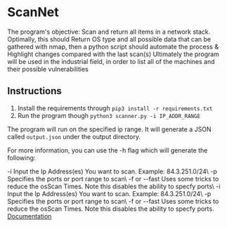 <h1>ScanNet</h1>
The program's objective: Scan and return all items in a network stack. Optimally, this should Return OS type and all possible data that can be gathered with nmap, then a python script should automate the process & Highlight changes compared with the last scan(s)
Ultimately the program will be used in the industrial field, in order to list all of the machines and their possible vulnerabilities
<h2>Instructions</h2>
<ol>
    <li>Install the requirements through <code>pip3 install -r requirements.txt</code></li>
    <li>Run the program though <code>python3 scanner.py -i IP_ADDR_RANGE</code></li>
</ol>
<p>The program will run on the specified ip range. It will generate a JSON called <code>output.json</code> under the output directory.</p>
<p>For more information, you can use the -h flag which will generate the following:</p>
<p>
-i  Input the Ip Address(es) You want to scan. Example: 84.3.251.0/24\
-p  Specifies the ports or port range to scan\
-f or --fast  Uses some tricks to reduce the osScan Times. Note this disables the ability to specfy ports\
-i  Input the Ip Address(es) You want to scan. Example: 84.3.251.0/24\
-p  Specifies the ports or port range to scan\
-f or --fast  Uses some tricks to reduce the osScan Times. Note this disables the ability to specfy ports. <a href="https://nmap.org/book/man-port-specification.html">Documentation</a>
</p>